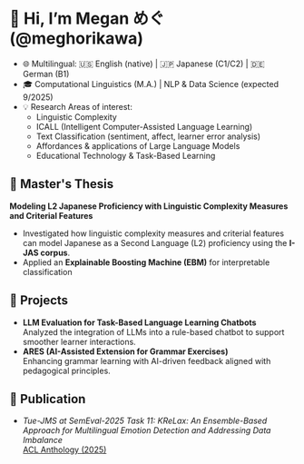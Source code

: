 # 👋 Hi, I’m Megan めぐ (@meghorikawa)

- 🌐 Multilingual: 🇺🇸 English (native) | 🇯🇵 Japanese (C1/C2) | 🇩🇪 German (B1)  
- 🎓 Computational Linguistics (M.A.) | NLP & Data Science (expected 9/2025) 
- 💡 Research Areas of interest:  
  - Linguistic Complexity
  - ICALL (Intelligent Computer-Assisted Language Learning)  
  - Text Classification (sentiment, affect, learner error analysis)  
  - Affordances & applications of Large Language Models  
  - Educational Technology & Task-Based Learning  

## 📖 Master's Thesis
**Modeling L2 Japanese Proficiency with Linguistic Complexity Measures and Criterial Features**  
- Investigated how linguistic complexity measures and criterial features can model Japanese as a Second Language (L2) proficiency using the **I-JAS corpus**.  
- Applied an **Explainable Boosting Machine (EBM)** for interpretable classification
  
## 🔭 Projects
- **LLM Evaluation for Task-Based Language Learning Chatbots**  
  Analyzed the integration of LLMs into a rule-based chatbot to support smoother learner interactions.  
- **ARES (AI-Assisted Extension for Grammar Exercises)**  
  Enhancing grammar learning with AI-driven feedback aligned with pedagogical principles.  

## 📄 Publication
- *Tue-JMS at SemEval-2025 Task 11: KReLax: An Ensemble-Based Approach for Multilingual Emotion Detection and Addressing Data Imbalance*  
  [ACL Anthology (2025)]([https://aclanthology.org/](https://aclanthology.org/2025.semeval-1.113/))  



<!---
meghorikawa/meghorikawa is a ✨ special ✨ repository because its `README.md` (this file) appears on your GitHub profile.
You can click the Preview link to take a look at your changes.
--->
